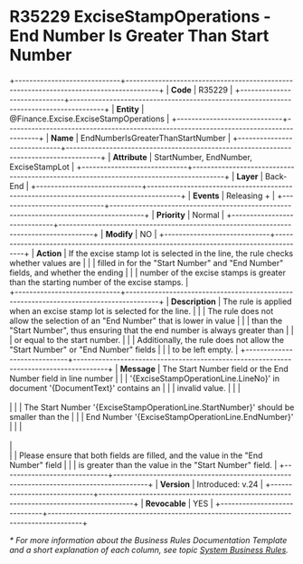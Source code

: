 ﻿---
erp.type: business-rule
erp.entity: Finance.Excise.ExciseStampOperations
---

# R35229 ExciseStampOperations - End Number Is Greater Thаn Start Number
+-----------------------------+---------------------------------------------------------------------------------------+
| **Code**                    | R35229                                                                                |
+-----------------------------+---------------------------------------------------------------------------------------+
| **Entity**                  | @Finance.Excise.ExciseStampOperations                                                 |
+-----------------------------+---------------------------------------------------------------------------------------+
| **Name**                    | EndNumberIsGreaterThаnStartNumber                                 |
+-----------------------------+---------------------------------------------------------------------------------------+
| **Attribute**               | StartNumber, EndNumber, ExciseStampLot                                                | 
+-----------------------------+---------------------------------------------------------------------------------------+
| **Layer**                   | Back-End                                                                              |
+-----------------------------+---------------------------------------------------------------------------------------+
| **Events**                  | Releasing +                                                                           |
+-----------------------------+---------------------------------------------------------------------------------------+
| **Priority**                | Normal                                                                                |
+-----------------------------+---------------------------------------------------------------------------------------+
| **Modify**                  | NO                                                                                    |
+-----------------------------+---------------------------------------------------------------------------------------+
| **Action**                  | If the excise stamp lot is selected in the line, the rule checks whether values are   |
|                             | filled in for the "Start Number" and "End Number" fields, and whether the ending      |
|                             | number of the excise stamps is greater than the starting number of the excise stamps. |              
+-----------------------------+---------------------------------------------------------------------------------------+
| **Description**             | The rule is applied when an excise stamp lot is selected for the line.                |
|                             | The rule does not allow the selection of an "End Number" that is lower in value       | 
|                             | than the "Start Number", thus ensuring that the end number is always greater than     |
|                             | or equal to the start number.                                                         |
|                             | Additionally, the rule does not allow the "Start Number" or "End Number" fields       |
|                             | to be left empty.                                                                     |
+-----------------------------+---------------------------------------------------------------------------------------+
| **Message**                 | The Start Number field or the End Number field in line number                         |
|                             | '{ExciseStampOperationLine.LineNo}' in document '{DocumentText}' contains an          |
|                             | invalid value.                                                                        |
|                             | <br/><br/>                                                                            |
|                             | The Start Number '{ExciseStampOperationLine.StartNumber}' should be smaller than the  |
|                             | End Number '{ExciseStampOperationLine.EndNumber}'                                     |
|                             | <br/><br/>                                                                            |                               
|                             | Please ensure that both fields are filled, and the value in the "End Number" field    |
|                             | is greater than the value in the "Start Number" field.                                |
+-----------------------------+---------------------------------------------------------------------------------------+
| **Version**                 | Introduced: v.24                                                                      |
+-----------------------------+---------------------------------------------------------------------------------------+
| **Revocable**               | YES                                                                                   |
+-----------------------------+---------------------------------------------------------------------------------------+

*\* For more information about the Business Rules Documentation Template and a short explanation of each column, see
topic [System Business Rules](../templates/template-description-system-business-rules.md).*
